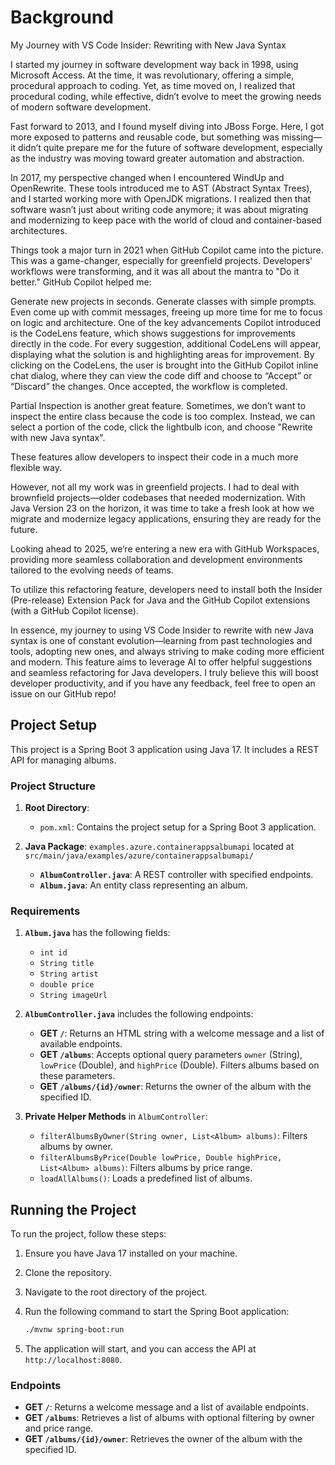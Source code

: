 # Background
My Journey with VS Code Insider: Rewriting with New Java Syntax

I started my journey in software development way back in 1998, using Microsoft Access. At the time, it was revolutionary, offering a simple, procedural approach to coding. Yet, as time moved on, I realized that procedural coding, while effective, didn’t evolve to meet the growing needs of modern software development.

Fast forward to 2013, and I found myself diving into JBoss Forge. Here, I got more exposed to patterns and reusable code, but something was missing—it didn’t quite prepare me for the future of software development, especially as the industry was moving toward greater automation and abstraction.

In 2017, my perspective changed when I encountered WindUp and OpenRewrite. These tools introduced me to AST (Abstract Syntax Trees), and I started working more with OpenJDK migrations. I realized then that software wasn’t just about writing code anymore; it was about migrating and modernizing to keep pace with the world of cloud and container-based architectures.

Things took a major turn in 2021 when GitHub Copilot came into the picture. This was a game-changer, especially for greenfield projects. Developers' workflows were transforming, and it was all about the mantra to "Do it better." GitHub Copilot helped me:

Generate new projects in seconds.
Generate classes with simple prompts.
Even come up with commit messages, freeing up more time for me to focus on logic and architecture.
One of the key advancements Copilot introduced is the CodeLens feature, which shows suggestions for improvements directly in the code. For every suggestion, additional CodeLens will appear, displaying what the solution is and highlighting areas for improvement. By clicking on the CodeLens, the user is brought into the GitHub Copilot inline chat dialog, where they can view the code diff and choose to “Accept” or “Discard” the changes. Once accepted, the workflow is completed.

Partial Inspection is another great feature. Sometimes, we don’t want to inspect the entire class because the code is too complex. Instead, we can select a portion of the code, click the lightbulb icon, and choose "Rewrite with new Java syntax".

These features allow developers to inspect their code in a much more flexible way.

However, not all my work was in greenfield projects. I had to deal with brownfield projects—older codebases that needed modernization. With Java Version 23 on the horizon, it was time to take a fresh look at how we migrate and modernize legacy applications, ensuring they are ready for the future.

Looking ahead to 2025, we’re entering a new era with GitHub Workspaces, providing more seamless collaboration and development environments tailored to the evolving needs of teams.

To utilize this refactoring feature, developers need to install both the Insider (Pre-release) Extension Pack for Java and the GitHub Copilot extensions (with a GitHub Copilot license).

In essence, my journey to using VS Code Insider to rewrite with new Java syntax is one of constant evolution—learning from past technologies and tools, adopting new ones, and always striving to make coding more efficient and modern. This feature aims to leverage AI to offer helpful suggestions and seamless refactoring for Java developers. I truly believe this will boost developer productivity, and if you have any feedback, feel free to open an issue on our GitHub repo!

## Project Setup

This project is a Spring Boot 3 application using Java 17. It includes a REST API for managing albums.

### Project Structure

1. **Root Directory**:
   - `pom.xml`: Contains the project setup for a Spring Boot 3 application.

2. **Java Package**: `examples.azure.containerappsalbumapi` located at `src/main/java/examples/azure/containerappsalbumapi/`
   - **`AlbumController.java`**: A REST controller with specified endpoints.
   - **`Album.java`**: An entity class representing an album.

### Requirements

1. **`Album.java`** has the following fields:
   - `int id`
   - `String title`
   - `String artist`
   - `double price`
   - `String imageUrl`

2. **`AlbumController.java`** includes the following endpoints:
   - **GET `/`**: Returns an HTML string with a welcome message and a list of available endpoints.
   - **GET `/albums`**: Accepts optional query parameters `owner` (String), `lowPrice` (Double), and `highPrice` (Double). Filters albums based on these parameters.
   - **GET `/albums/{id}/owner`**: Returns the owner of the album with the specified ID.

3. **Private Helper Methods** in `AlbumController`:
   - `filterAlbumsByOwner(String owner, List<Album> albums)`: Filters albums by owner.
   - `filterAlbumsByPrice(Double lowPrice, Double highPrice, List<Album> albums)`: Filters albums by price range.
   - `loadAllAlbums()`: Loads a predefined list of albums.

## Running the Project

To run the project, follow these steps:

1. Ensure you have Java 17 installed on your machine.
2. Clone the repository.
3. Navigate to the root directory of the project.
4. Run the following command to start the Spring Boot application:

   ```bash
   ./mvnw spring-boot:run
   ```

5. The application will start, and you can access the API at `http://localhost:8080`.

### Endpoints

- **GET `/`**: Returns a welcome message and a list of available endpoints.
- **GET `/albums`**: Retrieves a list of albums with optional filtering by owner and price range.
- **GET `/albums/{id}/owner`**: Retrieves the owner of the album with the specified ID.
